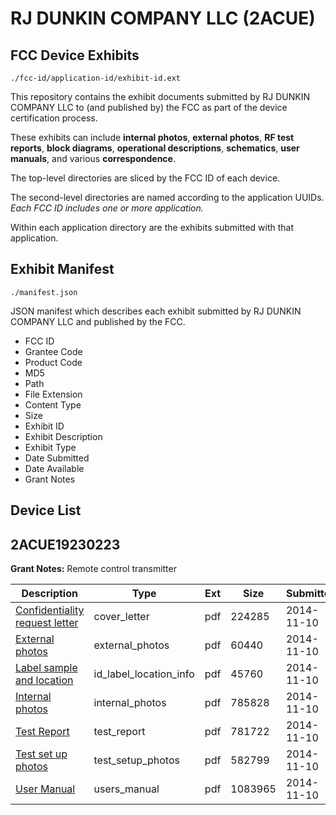 # RJ DUNKIN COMPANY LLC (2ACUE)
## FCC Device Exhibits

```
./fcc-id/application-id/exhibit-id.ext
```

This repository contains the exhibit documents submitted by RJ DUNKIN COMPANY LLC to (and published by) the FCC as part of the device certification process.

These exhibits can include **internal photos**, **external photos**, **RF test reports**, **block diagrams**, **operational descriptions**, **schematics**, **user manuals**, and various **correspondence**.

The top-level directories are sliced by the FCC ID of each device.

The second-level directories are named according to the application UUIDs. *Each FCC ID includes one or more application.*

Within each application directory are the exhibits submitted with that application. 

## Exhibit Manifest

```
./manifest.json
```

JSON manifest which describes each exhibit submitted by RJ DUNKIN COMPANY LLC and published by the FCC.

- FCC ID
- Grantee Code
- Product Code
- MD5
- Path
- File Extension
- Content Type
- Size
- Exhibit ID
- Exhibit Description
- Exhibit Type
- Date Submitted
- Date Available
- Grant Notes

## Device List
## 2ACUE19230223
**Grant Notes:** Remote control transmitter

| Description | Type | Ext | Size | Submitted | Available |
| ----------- | ---- | --- | ---- | --------- | --------- |
| [Confidentiality request letter](2ACUE19230223/9fc80cadbc3852435a9dd1b71a725754/2440227.pdf) | cover_letter | pdf | 224285 | 2014-11-10 | 2014-11-10 |
| [External photos](2ACUE19230223/9fc80cadbc3852435a9dd1b71a725754/2440228.pdf) | external_photos | pdf | 60440 | 2014-11-10 | 2014-11-10 |
| [Label sample and location](2ACUE19230223/9fc80cadbc3852435a9dd1b71a725754/2440229.pdf) | id_label_location_info | pdf | 45760 | 2014-11-10 | 2014-11-10 |
| [Internal photos](2ACUE19230223/9fc80cadbc3852435a9dd1b71a725754/2440230.pdf) | internal_photos | pdf | 785828 | 2014-11-10 | 2014-11-10 |
| [Test Report](2ACUE19230223/9fc80cadbc3852435a9dd1b71a725754/2440233.pdf) | test_report | pdf | 781722 | 2014-11-10 | 2014-11-10 |
| [Test set up photos](2ACUE19230223/9fc80cadbc3852435a9dd1b71a725754/2440234.pdf) | test_setup_photos | pdf | 582799 | 2014-11-10 | 2014-11-10 |
| [User Manual](2ACUE19230223/9fc80cadbc3852435a9dd1b71a725754/2440235.pdf) | users_manual | pdf | 1083965 | 2014-11-10 | 2014-11-10 |
